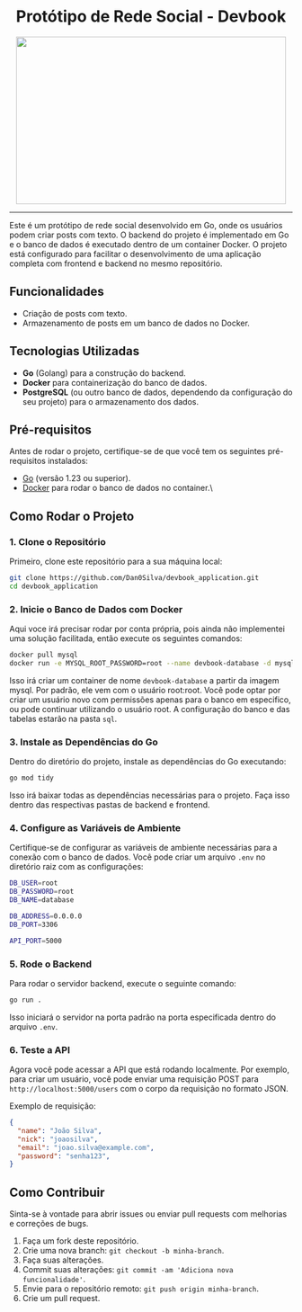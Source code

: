 <h1 align="center">Protótipo de Rede Social - Devbook</h1>


<p align="center">
  <img src="https://media.giphy.com/media/Dh5q0sShxgp13DwrvG/giphy.gif" width="480" height="298" />
</p>



---
Este é um protótipo de rede social desenvolvido em Go, onde os usuários podem criar posts com texto. O backend do projeto é implementado em Go e o banco de dados é executado dentro de um container Docker. O projeto está configurado para facilitar o desenvolvimento de uma aplicação completa com frontend e backend no mesmo repositório.

## Funcionalidades

- Criação de posts com texto.
- Armazenamento de posts em um banco de dados no Docker.

## Tecnologias Utilizadas

- **Go** (Golang) para a construção do backend.
- **Docker** para containerização do banco de dados.
- **PostgreSQL** (ou outro banco de dados, dependendo da configuração do seu projeto) para o armazenamento dos dados.

## Pré-requisitos

Antes de rodar o projeto, certifique-se de que você tem os seguintes pré-requisitos instalados:

- [Go](https://golang.org/doc/install) (versão 1.23 ou superior).
- [Docker](https://www.docker.com/get-started) para rodar o banco de dados no container.\

## Como Rodar o Projeto

### 1. Clone o Repositório

Primeiro, clone este repositório para a sua máquina local:

```bash
git clone https://github.com/Dan0Silva/devbook_application.git
cd devbook_application
```

### 2. Inicie o Banco de Dados com Docker

Aqui voce irá precisar rodar por conta própria, pois ainda não implementei uma solução facilitada, então execute os seguintes comandos:

```bash
docker pull mysql
docker run -e MYSQL_ROOT_PASSWORD=root --name devbook-database -d mysql
```

Isso irá criar um container de nome `devbook-database` a partir da imagem mysql. Por padrão, ele vem com o usuário root:root.
Você pode optar por criar um usuário novo com permissões apenas para o banco em especifico, ou pode continuar utilizando o usuário root. A configuração do banco e das tabelas estarão na pasta `sql`.

### 3. Instale as Dependências do Go

Dentro do diretório do projeto, instale as dependências do Go executando:

```bash
go mod tidy
```

Isso irá baixar todas as dependências necessárias para o projeto. Faça isso dentro das respectivas pastas de backend e frontend.

### 4. Configure as Variáveis de Ambiente

Certifique-se de configurar as variáveis de ambiente necessárias para a conexão com o banco de dados. Você pode criar um arquivo `.env` no diretório raiz com as configurações:

```bash
DB_USER=root
DB_PASSWORD=root
DB_NAME=database

DB_ADDRESS=0.0.0.0
DB_PORT=3306

API_PORT=5000
```

### 5. Rode o Backend

Para rodar o servidor backend, execute o seguinte comando:

```bash
go run .
```

Isso iniciará o servidor na porta padrão na porta especificada dentro do arquivo `.env`.

### 6. Teste a API

Agora você pode acessar a API que está rodando localmente. Por exemplo, para criar um usuário, você pode enviar uma requisição POST para `http://localhost:5000/users` com o corpo da requisição no formato JSON.

Exemplo de requisição:

```json
{
  "name": "João Silva",
  "nick": "joaosilva",
  "email": "joao.silva@example.com",
  "password": "senha123",
}
```
<!--
## Estrutura do Projeto

A estrutura do projeto é organizada da seguinte forma:

```
/src
  /controller    # Contém os handlers da API
  /model         # Contém os modelos de dados
  /repository    # Interage diretamente com o banco de dados
  /service       # Contém a lógica de negócios
/main.go         # Arquivo principal do projeto, onde o servidor é iniciado
/docker-compose.yml  # Configuração do Docker para o banco de dados
```
-->

## Como Contribuir

Sinta-se à vontade para abrir issues ou enviar pull requests com melhorias e correções de bugs.

1. Faça um fork deste repositório.
2. Crie uma nova branch: `git checkout -b minha-branch`.
3. Faça suas alterações.
4. Commit suas alterações: `git commit -am 'Adiciona nova funcionalidade'`.
5. Envie para o repositório remoto: `git push origin minha-branch`.
6. Crie um pull request.
